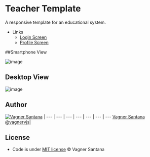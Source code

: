 Teacher Template
================

A responsive template for an educational system.

- Links
	- [Login Screen](http://vagnervjs.github.io/teacher-template/)
	- [Profile Screen](http://vagnervjs.github.io/teacher-template/profile.html)

##Smartphone View

![image](http://f.cl.ly/items/2n2Q3y2v212L441T3d0h/Screen%20Shot%202013-10-22%20at%2009.37.30.png)

## Desktop View
![image](http://f.cl.ly/items/052u2017423I0w333N2n/Screen%20Shot%202013-10-22%20at%2009.37.15.png)

## Author

[![Vagner Santana](http://gravatar.com/avatar/d050e3a593aa5c49738028ade14606ed?s=70)](http://vagnersantana.com) |
--- | --- | --- | --- | --- | --- | ---
[Vagner Santana](http://vagnersantana.com)<br>[@vagnervjs](http://twitter.com/vagnervjs)|

<!--###Contributors-->


## License

- Code is under [MIT license](http://vagnersantana.mit-license.org)  © Vagner Santana
